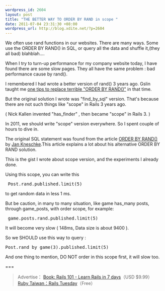 ```yaml
--- 
wordpress_id: 2604
layout: post
title: "THE BETTER WAY TO ORDER BY RAND in scope "
date: 2011-07-04 23:31:30 +08:00
wordpress_url: http://blog.xdite.net/?p=2604
---
```

We often use rand functions in our websites. There are many ways. Some use the ORDER BY RAND() in SQL, or query all the data and shuffle it,(they all bad) blahblah....

When I try to turn-up performance for my company website today, I have found there are some slow pages.  They all have the same problem : bad performance cause by rand(). 

I remembered I had wrote a better version of rand() 3 years ago. Gslin taught me <a href="http://blog.gslin.org/archives/2008/07/02/1535/mysql-%E7%9A%84-order-by-rand-%E7%9A%84%E6%9B%BF%E4%BB%A3%E6%96%B9%E6%A1%88/">one tips to replace terrible "ORDER BY RAND()"</a> in that time.

But the original solution I wrote was "find_by_sql" version. That's because there are not such things like "scope" in Rails 3 years ago.

( Nick Kallen invented "has_finder" , then became "scope" in Rails 3. )

In 2011, we should write "scope" version everywhere. So I spent couple of hours to dive in.

The original SQL statement was found from the article <a href="http://jan.kneschke.de/projects/mysql/order-by-rand/">ORDER BY RAND()</a> by <a href="http://jan.kneschke.de/"> Jan Kneschke</a>.This article explains a lot about his alternative ORDER BY RAND solution.

This is the gist I wrote about scope version, and the experiments I already done.

<script src="https://gist.github.com/1063442.js?file=post.rb"></script>

Using this scope, you can write this 
<pre>
 Post.rand.published.limit(5)
</pre>

to get random data in less 1 ms.

But be caution, in many to many situation, like game has_many posts, through game_posts, with order scope, for example:

<pre>
 game.posts.rand.published.limit(5)
</pre>

It will become very slow ( 148ms, Data size is about 9400 ).

So we SHOULD use this way to query :

<pre>
Post.rand_by_game(3).published.limit(5)
</pre>

And one thing to mention, DO NOT order in this scope first, it will slow too.


===
<blockquote>
Advertise：
<a href="http://rails-101.logdown.com/">Book: Rails 101 - Learn Rails in 7 days</a>（USD $9.99）
<a href="http://registrano.com/group/rubytaiwan">Ruby Taiwan：Rails Tuesday</a>（Free）
</blockquote>
